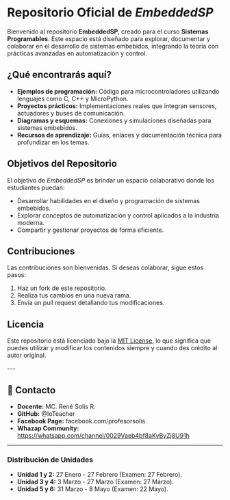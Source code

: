 
<h1>Repositorio Oficial de <em>EmbeddedSP</em></h1>
<p>Bienvenido al repositorio <strong>EmbeddedSP</strong>, creado para el curso <strong>Sistemas Programables</strong>. Este espacio está diseñado para explorar, documentar y colaborar en el desarrollo de sistemas embebidos, integrando la teoría con prácticas avanzadas en automatización y control.</p>

<h2>¿Qué encontrarás aquí?</h2>
<ul>
  <li><strong>Ejemplos de programación:</strong> Código para microcontroladores utilizando lenguajes como C, C++ y MicroPython.</li>
  <li><strong>Proyectos prácticos:</strong> Implementaciones reales que integran sensores, actuadores y buses de comunicación.</li>
  <li><strong>Diagramas y esquemas:</strong> Conexiones y simulaciones diseñadas para sistemas embebidos.</li>
  <li><strong>Recursos de aprendizaje:</strong> Guías, enlaces y documentación técnica para profundizar en los temas.</li>
</ul>

<h2>Objetivos del Repositorio</h2>
<p>El objetivo de <em>EmbeddedSP</em> es brindar un espacio colaborativo donde los estudiantes puedan:</p>
<ul>
  <li>Desarrollar habilidades en el diseño y programación de sistemas embebidos.</li>
  <li>Explorar conceptos de automatización y control aplicados a la industria moderna.</li>
  <li>Compartir y gestionar proyectos de forma eficiente.</li>
</ul>

<h2>Contribuciones</h2>
<p>Las contribuciones son bienvenidas. Si deseas colaborar, sigue estos pasos:</p>
<ol>
  <li>Haz un fork de este repositorio.</li>
  <li>Realiza tus cambios en una nueva rama.</li>
  <li>Envía un pull request detallando tus modificaciones.</li>
</ol>

<h2>Licencia</h2>
<p>Este repositorio está licenciado bajo la <a href="https://opensource.org/licenses/MIT">MIT License</a>, lo que significa que puedes utilizar y modificar los contenidos siempre y cuando des crédito al autor original.</p>
---

## 📧 **Contacto**
- **Docente:** MC. René Solis R.
- **GitHub:** @IoTeacher
- **Facebook Page:** facebook.com/profesorsolis
- **Whazap Community:** https://whatsapp.com/channel/0029Vaeb4bf8aKvByZj8U91h

---

### Distribución de Unidades
- **Unidad 1 y 2:** 27 Enero - 27 Febrero (Examen: 27 Febrero).  
- **Unidad 3 y 4:** 3 Marzo - 27 Marzo (Examen: 27 Marzo).  
- **Unidad 5 y 6:** 31 Marzo - 8 Mayo (Examen: 22 Mayo).  
